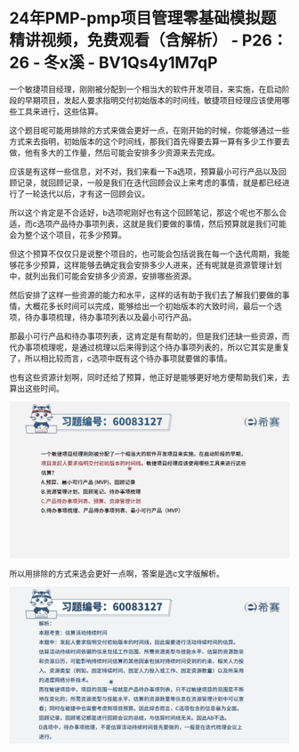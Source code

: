 # 24年PMP-pmp项目管理零基础模拟题精讲视频，免费观看（含解析） - P26：26 - 冬x溪 - BV1Qs4y1M7qP

一个敏捷项目经理，刚刚被分配到一个相当大的软件开发项目，来实施，在启动阶段的早期项目，发起人要求指明交付初始版本的时间线，敏捷项目经理应该使用哪些工具来进行，这些估算。

这个题目呢可能用排除的方式来做会更好一点，在刚开始的时候，你能够通过一些方式来去指明，初始版本的这个时间线，那我们首先得要去算一算有多少工作要去做，他有多大的工作量，然后可能会安排多少资源来去完成。

应该是有这样一些信息，对不对，我们来看一下a选项，预算最小可行产品以及回顾记录，就回顾记录，一般是我们在迭代回顾会议上来考虑的事情，就是都已经进行了一轮迭代以后，才有这一回顾会议。

所以这个肯定是不合适好，b选项呢刚好也有这个回顾笔记，那这个呢也不那么合适，而c选项产品待办事项列表，这就是我们要做的事情，然后预算就是我们可能会为整个这个项目，花多少预算。

但这个预算不仅仅只是说整个项目的，也可能会包括说我在每一个迭代周期，我能够花多少预算，这样能够去确定我会安排多少人进来，还有呢就是资源管理计划中，就列出我们可能会安排多少资源，安排哪些资源。

然后安排了这样一些资源的能力和水平，这样的话有助于我们去了解我们要做的事情，大概花多长时间可以完成，能够给出一个初始版本的大致时间，最后一个选项，待办事项梳理，待办事项列表以及最小可行产品。

那最小可行产品和待办事项列表，这肯定是有帮助的，但是我们还缺一些资源，而代办事项梳理呢，是通过梳理以后来得到这个待办事项列表的，所以它其实是重复了，所以相比较而言，c选项中既有这个待办事项就要做的事情。

也有这些资源计划啊，同时还给了预算，他正好是能够更好地方便帮助我们来，去算出这些时间。

![](img/56d09e34ac9b6398af29727cbab4bfe5_1.png)

所以用排除的方式来选会更好一点啊，答案是选c文字版解析。

![](img/56d09e34ac9b6398af29727cbab4bfe5_3.png)